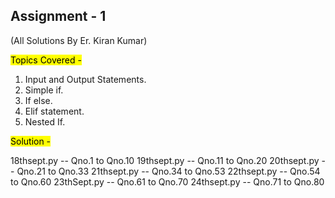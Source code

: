 ## Assignment - 1 <br>
(All Solutions By Er. Kiran Kumar)

<mark>Topics Covered -</mark> 
1. Input and Output Statements.
2. Simple if.
3. If else.
4. Elif statement.
5. Nested If.

<mark>Solution -</mark> 

18thsept.py   -- Qno.1 to Qno.10
19thsept.py   -- Qno.11 to Qno.20
20thsept.py   -- Qno.21 to Qno.33
21thsept.py   -- Qno.34 to Qno.53
22thsept.py   -- Qno.54 to Qno.60
23thSept.py   -- Qno.61 to Qno.70
24thsept.py   -- Qno.71 to Qno.80
